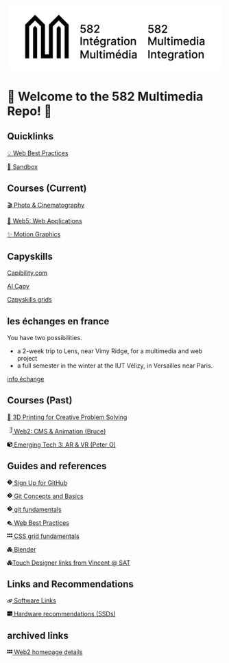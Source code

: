 ![582 Multimedia](../img/logo/logo_582_bil_k.png)

# 👋 Welcome to the 582 Multimedia Repo! 👋

<!-- ## :exclamation: DO TO RIGHT AWAY :exclamation:

[Set up your security questions from the Security info page](https://support.microsoft.com/en-us/account-billing/set-up-security-questions-as-your-verification-method-3d74aedd-88a5-4932-a211-9f0bfbab5de8#:~:text=To%20set%20up%20your%20security%20questions&text)

Due to IT's recent change to phase out the security portal, all access are migrated to Microsoft's security system for login and password recovery. Make sure to do add your security questions to your vanier account **ASAP**. -->

## Quicklinks

[:bulb: Web Best Practices](https://github.com/582Multimedia/web-best-practices)

[:art: Sandbox](https://sandbox.582multi.media/)



## Courses (Current)

[:clapper: Photo & Cinematography](https://github.com/582Multimedia/582-104-va-photo-cinema)

[:raised_hands: Web5: Web Applications](https://github.com/582Multimedia/web5-web-apps)

[:sparkles: Motion Graphics](https://github.com/582Multimedia/motion-graphics/)


## Capyskills

[Capibility.com](https://capibility.com/)

[AI Capy](https://transversal.triangulai.com/)

[Capyskills grids](https://docs.google.com/spreadsheets/d/18iX7gnHvc09U_KkUmMC8eyVv4WE6quUvTEX9V2TahMQ/edit?gid=146427341#gid=146427341)


## les échanges en france

You have two possibilities. 
 - a 2-week trip to Lens, near Vimy Ridge, for a multimedia and web project
 - a full semester in the winter at the IUT Vélizy, in Versailles near Paris.

[info échange](https://582multi.media/echange/)


## Courses (Past)

<!-- [:card_index: Web4: Database and Content Management](https://github.com/582Multimedia/582-403-va-web4-db-cms) -->

[:wrench: 3D Printing for Creative Problem Solving](https://github.com/582Multimedia/365-htc-va-3d-creative)

[<img src="../img/svg/html5-brands-solid.svg" width="12"> Web2: CMS & Animation (Bruce)](https://github.com/582Multimedia/web2-cms-animation)

[<img src="../img/svg/cube-solid.svg" width="12"> Emerging Tech 3: AR & VR (Peter O)](https://github.com/582Multimedia/VR-AR-projects-ws2025/)

## Guides and references

[<img src="../img/svg/git-alt-brands-solid.svg" width="12"> Sign Up for GitHub](https://github.com/582Multimedia/GitHub-signup)

[<img src="../img/svg/git-alt-brands-solid.svg" width="12"> Git Concepts and Basics](https://github.com/582Multimedia/git-basics)

[<img src="../img/svg/git-alt-brands-solid.svg" width="12"> git fundamentals](https://github.com/582Multimedia/web2_cms_animation/blob/main/git_fundamentals.md)

[<img src="../img/svg/house-laptop-solid.svg" width="12"> Web Best Practices](https://github.com/582Multimedia/web-best-practices)

[<img src="../img/svg/grip-solid.svg" width="12"> CSS grid fundamentals](https://github.com/582Multimedia/web2_cms_animation/blob/main/CSS-grid-fundamentals.md)

[<img src="../img/svg/cubes-solid.svg" width="12"> Blender](https://github.com/582Multimedia/blender)

[<img src="../img/svg/cubes-solid.svg" width="12">Touch Designer links from Vincent @ SAT](https://github.com/582Multimedia/touch-designer/)

## Links and Recommendations

[<img src="../img/svg/link-solid.svg" width="12"> Software Links](https://github.com/582Multimedia/software-links)

[<img src="../img/svg/hard-drive-solid.svg" width="12"> Hardware recommendations (SSDs)](https://github.com/582Multimedia/hardware-recommendations)

## archived links

[<img src="../img/svg/grip-solid.svg" width="12"> Web2 homepage details](https://github.com/582Multimedia/web2-homepage)
